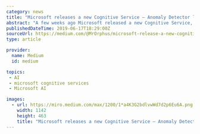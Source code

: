 ```yaml
---
category: news
title: "Microsoft releases a new Cognitive Service — Anomaly Detector let’s take a look"
abstract: "A few weeks ago Microsoft released a new Cognitive Service, Anomaly Detector that let's detect unusual patterns or rare events in your data. As ever, Azure Cognitive Services are available to help developers build intelligent applications without having ..."
publishedDateTime: 2019-06-17T18:29:00Z
sourceUrl: https://medium.com/@MrOrphus/microsoft-release-a-new-cognitive-service-anomaly-detector-lets-take-a-look-c3cc7410fecf
type: article

provider:
  name: Medium
  id: medium

topics:
 - AI
 - microsoft cognitive services
 - Microsoft AI

images:
  - url: https://miro.medium.com/max/1200/1*a4K3G2bdlvwWd7d2p6Eu6A.png
    width: 1142
    height: 463
    title: "Microsoft releases a new Cognitive Service — Anomaly Detector let’s take a look"
---
```

